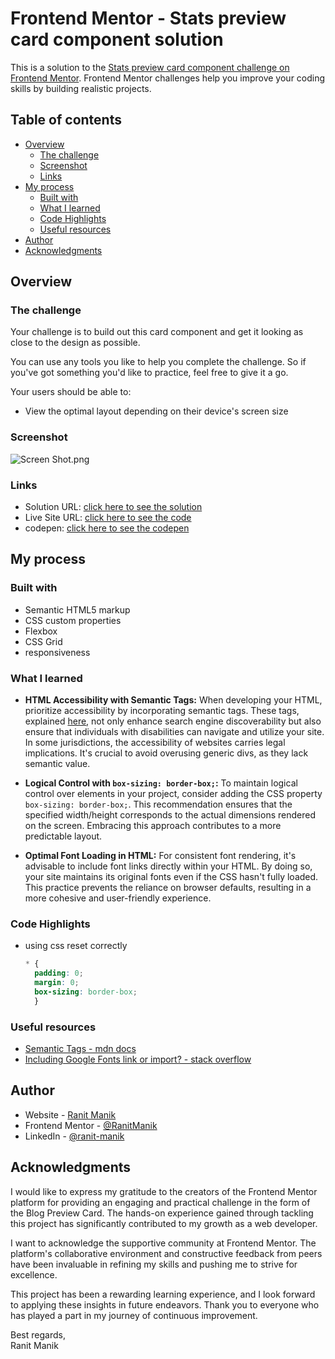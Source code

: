 # Frontend Mentor - Stats preview card component solution

This is a solution to
the [Stats preview card component challenge on Frontend Mentor](https://www.frontendmentor.io/challenges/stats-preview-card-component-8JqbgoU62).
Frontend Mentor challenges help you improve your coding skills by building realistic projects.

## Table of contents

- [Overview](#overview)
    - [The challenge](#the-challenge)
    - [Screenshot](#screenshot)
    - [Links](#links)
- [My process](#my-process)
    - [Built with](#built-with)
    - [What I learned](#what-i-learned)
    - [Code Highlights](#code-highlights)
    - [Useful resources](#Useful-resources)
- [Author](#author)
- [Acknowledgments](#acknowledgments)

## Overview

### The challenge

Your challenge is to build out this card component and get it looking as close to the design as possible.

You can use any tools you like to help you complete the challenge. So if you've got something you'd like to practice,
feel free to give it a go.

Your users should be able to:

- View the optimal layout depending on their device's screen size

### Screenshot

![Screen Shot.png](Screen%20Shot.png)

### Links

- Solution
  URL: [click here to see the solution](https://www.frontendmentor.io/solutions/statspreviewcardcomponent-using-css-Yp0fsleRKH)
- Live Site
  URL: [click here to see the code](https://ranitmanik.github.io/frontendmentor-challenges/FrontendMentor07%E2%80%94stats-preview-card-component/index.html)
- codepen: [click here to see the codepen](https://codepen.io/RANIT-MANIK/pen/MWxyvVP)

## My process

### Built with

- Semantic HTML5 markup
- CSS custom properties
- Flexbox
- CSS Grid
- responsiveness

### What I learned

- **HTML Accessibility with Semantic Tags:**
  When developing your HTML, prioritize accessibility by incorporating semantic tags. These tags,
  explained [here](https://developer.mozilla.org/en-US/docs/Glossary/Semantics), not only enhance search engine
  discoverability but also ensure that individuals with disabilities can navigate and utilize your site. In some
  jurisdictions, the accessibility of websites carries legal implications. It's crucial to avoid overusing generic divs,
  as they lack semantic value.

- **Logical Control with `box-sizing: border-box;`:**
  To maintain logical control over elements in your project, consider adding the CSS property `box-sizing: border-box;`.
  This recommendation ensures that the specified width/height corresponds to the actual dimensions rendered on the
  screen.
  Embracing this approach contributes to a more predictable layout.

- **Optimal Font Loading in HTML:**
  For consistent font rendering, it's advisable to include font links directly within your HTML. By doing so, your site
  maintains its original fonts even if the CSS hasn't fully loaded. This practice prevents the reliance on browser
  defaults, resulting in a more cohesive and user-friendly experience.

### Code Highlights

- using css reset correctly
  ```css
  * {
    padding: 0;
    margin: 0;
    box-sizing: border-box;
    }
  ```

### Useful resources

- [Semantic Tags - mdn docs](https://developer.mozilla.org/en-US/docs/Glossary/Semantics)
- [Including Google Fonts link or import? - stack overflow](https://stackoverflow.com/questions/12316501/including-google-fonts-link-or-import)

## Author

- Website - [Ranit Manik](https://ranitmanik.github.io/Portfolio-1.0)
- Frontend Mentor - [@RanitManik](https://www.frontendmentor.io/profile/RanitManik)
- LinkedIn - [@ranit-manik](https://www.linkedin.com/in/ranit-manik/)

## Acknowledgments

I would like to express my gratitude to the creators of the Frontend Mentor platform for providing an engaging and
practical challenge in the form of the Blog Preview Card. The hands-on experience gained through tackling this project
has significantly contributed to my growth as a web developer.

I want to acknowledge the supportive community at Frontend Mentor. The platform's collaborative environment and
constructive feedback from peers have been invaluable in refining my skills and pushing me to strive for excellence.

This project has been a rewarding learning experience, and I look forward to applying these insights in future
endeavors. Thank you to everyone who has played a part in my journey of continuous improvement.

Best regards,<br>
Ranit Manik

